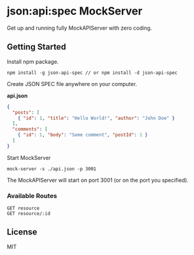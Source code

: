 # json:api:spec MockServer

Get up and running fully MockAPIServer with zero coding.

## Getting Started

Install npm package.

```
npm install -g json-api-spec // or npm install -d json-api-spec
```

Create JSON SPEC file anywhere on your computer.

**api.json**
```json
{
  "posts": [
    { "id": 1, "title": "Hello World!", "author": "John Doe" }
  ],
  "comments": [
    { "id": 1, "body": "Some comment", "postId": 1 }
  ]
}
```

Start MockServer

```
mock-server -s ./api.json -p 3001
```

The MockAPIServer will start on port 3001 (or on the port you specified).

### Available Routes

```
GET resource
GET resource/:id
```

## License

MIT